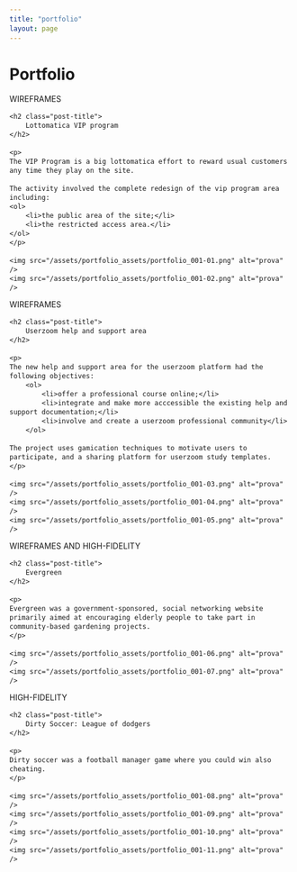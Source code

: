 ```yaml
---
title: "portfolio"
layout: page
---
```


<div class="post-container">
    <h1>Portfolio</h1>
</div>

<div class="post-container">
    <span class="post-type">WIREFRAMES</span>

    <h2 class="post-title">
        Lottomatica VIP program
    </h2>

    <p>
    The VIP Program is a big lottomatica effort to reward usual customers any time they play on the site.

    The activity involved the complete redesign of the vip program area including:
    <ol>
        <li>the public area of the site;</li>
        <li>the restricted access area.</li>
    </ol>
    </p>

    <img src="/assets/portfolio_assets/portfolio_001-01.png" alt="prova" />
    <img src="/assets/portfolio_assets/portfolio_001-02.png" alt="prova" />
</div>

<div class="post-container">
    <span class="post-type">WIREFRAMES</span>

    <h2 class="post-title">
        Userzoom help and support area
    </h2>

    <p>
    The new help and support area for the userzoom platform had the following objectives:
        <ol>
            <li>offer a professional course online;</li>
            <li>integrate and make more acccessible the existing help and support documentation;</li>
            <li>involve and create a userzoom professional community</li>
        </ol>

    The project uses gamication techniques to motivate users to participate, and a sharing platform for userzoom study templates.
    </p>

    <img src="/assets/portfolio_assets/portfolio_001-03.png" alt="prova" />
    <img src="/assets/portfolio_assets/portfolio_001-04.png" alt="prova" />
    <img src="/assets/portfolio_assets/portfolio_001-05.png" alt="prova" />
</div>

<div class="post-container">
    <span class="post-type">WIREFRAMES AND HIGH-FIDELITY</span>

    <h2 class="post-title">
        Evergreen
    </h2>

    <p>
    Evergreen was a government-sponsored, social networking website primarily aimed at encouraging elderly people to take part in community-based gardening projects.
    </p>

    <img src="/assets/portfolio_assets/portfolio_001-06.png" alt="prova" />
    <img src="/assets/portfolio_assets/portfolio_001-07.png" alt="prova" />
</div>

<div class="post-container">
    <span class="post-type">HIGH-FIDELITY</span>

    <h2 class="post-title">
        Dirty Soccer: League of dodgers
    </h2>

    <p>
    Dirty soccer was a football manager game where you could win also cheating.
    </p>

    <img src="/assets/portfolio_assets/portfolio_001-08.png" alt="prova" />
    <img src="/assets/portfolio_assets/portfolio_001-09.png" alt="prova" />
    <img src="/assets/portfolio_assets/portfolio_001-10.png" alt="prova" />
    <img src="/assets/portfolio_assets/portfolio_001-11.png" alt="prova" />
</div>
